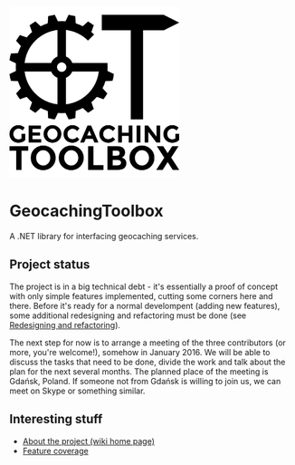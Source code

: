 <img src="https://raw.githubusercontent.com/krzema12/GeocachingToolbox/master/Working/Logo/Logo-V2.png" height="300">

# GeocachingToolbox
A .NET library for interfacing geocaching services.

## Project status

The project is in a big technical debt - it's essentially a proof of concept with only simple features implemented, cutting some corners here and there. Before it's ready for a normal develompent (adding new features), some additional redesigning and refactoring must be done (see [Redesigning and refactoring](https://github.com/krzema12/GeocachingToolbox/wiki/Redesigning-and-refactoring)).

The next step for now is to arrange a meeting of the three contributors (or more, you're welcome!), somehow in January 2016. We will be able to discuss the tasks that need to be done, divide the work and talk about the plan for the next several months. The planned place of the meeting is Gdańsk, Poland. If someone not from Gdańsk is willing to join us, we can meet on Skype or something similar.

## Interesting stuff
- [About the project (wiki home page)](https://github.com/krzema12/GeocachingToolbox/wiki)
- [Feature coverage](https://github.com/krzema12/GeocachingToolbox/wiki/Feature-coverage)
